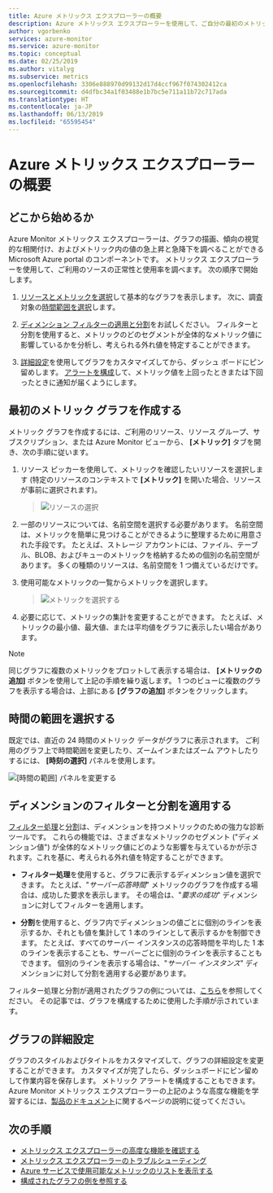 ```yaml
---
title: Azure メトリックス エクスプローラーの概要
description: Azure メトリックス エクスプローラーを使用して、ご自分の最初のメトリック グラフを作成する方法について説明します。
author: vgorbenko
services: azure-monitor
ms.service: azure-monitor
ms.topic: conceptual
ms.date: 02/25/2019
ms.author: vitalyg
ms.subservice: metrics
ms.openlocfilehash: 3306e888970d99132d17d4ccf967f074302412ca
ms.sourcegitcommit: d4dfbc34a1f03488e1b7bc5e711a11b72c717ada
ms.translationtype: HT
ms.contentlocale: ja-JP
ms.lasthandoff: 06/13/2019
ms.locfileid: "65595454"
---
```

# <a name="getting-started-with-azure-metrics-explorer"></a>Azure メトリックス エクスプローラーの概要

## <a name="where-do-i-start"></a>どこから始めるか
Azure Monitor メトリックス エクスプローラーは、グラフの描画、傾向の視覚的な相関付け、およびメトリック内の値の急上昇と急降下を調べることができる Microsoft Azure portal のコンポーネントです。 メトリックス エクスプローラーを使用して、ご利用のソースの正常性と使用率を調べます。 次の順序で開始します。

1. [リソースとメトリックを選択](#create-your-first-metric-chart)して基本的なグラフを表示します。 次に、調査対象の[時間範囲を選択](#select-a-time-range)します。

1. [ディメンション フィルターの適用と分割](#apply-dimension-filters-and-splitting)をお試しください。 フィルターと分割を使用すると、メトリックのどのセグメントが全体的なメトリック値に影響しているかを分析し、考えられる外れ値を特定することができます。

1. [詳細設定](#advanced-chart-settings)を使用してグラフをカスタマイズしてから、ダッシュ ボードにピン留めします。 [アラートを構成](alerts-metric-overview.md)して、メトリック値を上回ったときまたは下回ったときに通知が届くようにします。

## <a name="create-your-first-metric-chart"></a>最初のメトリック グラフを作成する

メトリック グラフを作成するには、ご利用のリソース、リソース グループ、サブスクリプション、または Azure Monitor ビューから、 **[メトリック]** タブを開き、次の手順に従います。

1. リソース ピッカーを使用して、メトリックを確認したいリソースを選択します (特定のリソースのコンテキストで **[メトリック]** を開いた場合、リソースが事前に選択されます)。

    > ![リソースの選択](./media/metrics-getting-started/resource-picker.png)

2. 一部のリソースについては、名前空間を選択する必要があります。 名前空間は、メトリックを簡単に見つけることができるように整理するために用意された手段です。 たとえば、ストレージ アカウントには、ファイル、テーブル、BLOB、およびキューのメトリックを格納するための個別の名前空間があります。 多くの種類のリソースは、名前空間を 1 つ備えているだけです。

3. 使用可能なメトリックの一覧からメトリックを選択します。

    > ![メトリックを選択する](./media/metrics-getting-started/metric-picker.png)

4. 必要に応じて、メトリックの集計を変更することができます。 たとえば、メトリックの最小値、最大値、または平均値をグラフに表示したい場合があります。

> [!NOTE]
> 同じグラフに複数のメトリックをプロットして表示する場合は、 **[メトリックの追加]** ボタンを使用して上記の手順を繰り返します。 1 つのビューに複数のグラフを表示する場合は、上部にある **[グラフの追加]** ボタンをクリックします。

## <a name="select-a-time-range"></a>時間の範囲を選択する

既定では、直近の 24 時間のメトリック データがグラフに表示されます。 ご利用のグラフ上で時間範囲を変更したり、ズームインまたはズーム アウトしたりするには、 **[時刻の選択]** パネルを使用します。 

![[時間の範囲] パネルを変更する](./media/metrics-getting-started/time-picker.png)

## <a name="apply-dimension-filters-and-splitting"></a>ディメンションのフィルターと分割を適用する

[フィルター処理](metrics-charts.md#apply-filters-to-charts)と[分割](metrics-charts.md#apply-splitting-to-a-chart)は、ディメンションを持つメトリックのための強力な診断ツールです。 これらの機能では、さまざまなメトリックのセグメント ("ディメンション値") が全体的なメトリック値にどのような影響を与えているかが示されます。これを基に、考えられる外れ値を特定することができます。

- **フィルター処理**を使用すると、グラフに表示するディメンション値を選択できます。 たとえば、"*サーバー応答時間*" メトリックのグラフを作成する場合は、成功した要求を表示します。 その場合は、"*要求の成功*" ディメンションに対してフィルターを適用します。 

- **分割**を使用すると、グラフ内でディメンションの値ごとに個別のラインを表示するか、それとも値を集計して 1 本のラインとして表示するかを制御できます。 たとえば、すべてのサーバー インスタンスの応答時間を平均した 1 本のラインを表示することも、サーバーごとに個別のラインを表示することもできます。 個別のラインを表示する場合は、"*サーバー インスタンス*" ディメンションに対して分割を適用する必要があります。

フィルター処理と分割が適用されたグラフの例については、[こちら](metric-chart-samples.md)を参照してください。 その記事では、グラフを構成するために使用した手順が示されています。

## <a name="advanced-chart-settings"></a>グラフの詳細設定

グラフのスタイルおよびタイトルをカスタマイズして、グラフの詳細設定を変更することができます。 カスタマイズが完了したら、ダッシュボードにピン留めして作業内容を保存します。 メトリック アラートを構成することもできます。 Azure Monitor メトリックス エクスプローラーの上記のような高度な機能を学習するには、[製品のドキュメント](metrics-charts.md)に関するページの説明に従ってください。

## <a name="next-steps"></a>次の手順

* [メトリックス エクスプローラーの高度な機能を確認する](metrics-charts.md)
* [メトリックス エクスプローラーのトラブルシューティング](metrics-troubleshoot.md)
* [Azure サービスで使用可能なメトリックのリストを表示する](metrics-supported.md)
* [構成されたグラフの例を参照する](metric-chart-samples.md)
